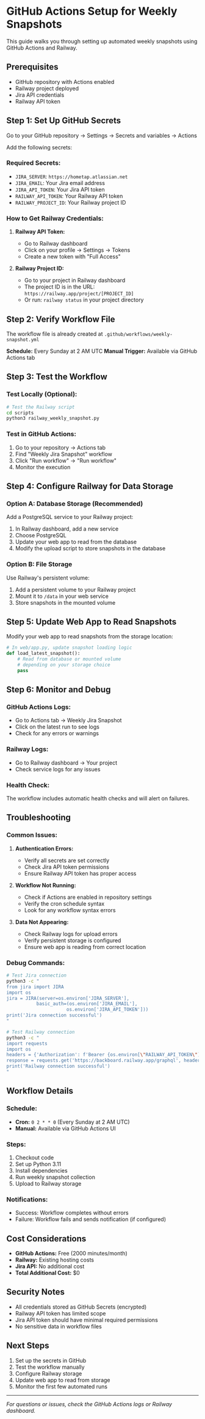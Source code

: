 # GitHub Actions Setup for Weekly Snapshots

This guide walks you through setting up automated weekly snapshots using GitHub Actions and Railway.

## Prerequisites

- GitHub repository with Actions enabled
- Railway project deployed
- Jira API credentials
- Railway API token

## Step 1: Set Up GitHub Secrets

Go to your GitHub repository → Settings → Secrets and variables → Actions

Add the following secrets:

### Required Secrets:
- `JIRA_SERVER`: `https://hometap.atlassian.net`
- `JIRA_EMAIL`: Your Jira email address
- `JIRA_API_TOKEN`: Your Jira API token
- `RAILWAY_API_TOKEN`: Your Railway API token
- `RAILWAY_PROJECT_ID`: Your Railway project ID

### How to Get Railway Credentials:

1. **Railway API Token:**
   - Go to Railway dashboard
   - Click on your profile → Settings → Tokens
   - Create a new token with "Full Access"

2. **Railway Project ID:**
   - Go to your project in Railway dashboard
   - The project ID is in the URL: `https://railway.app/project/[PROJECT_ID]`
   - Or run: `railway status` in your project directory

## Step 2: Verify Workflow File

The workflow file is already created at `.github/workflows/weekly-snapshot.yml`

**Schedule:** Every Sunday at 2 AM UTC
**Manual Trigger:** Available via GitHub Actions tab

## Step 3: Test the Workflow

### Test Locally (Optional):
```bash
# Test the Railway script
cd scripts
python3 railway_weekly_snapshot.py
```

### Test in GitHub Actions:
1. Go to your repository → Actions tab
2. Find "Weekly Jira Snapshot" workflow
3. Click "Run workflow" → "Run workflow"
4. Monitor the execution

## Step 4: Configure Railway for Data Storage

### Option A: Database Storage (Recommended)
Add a PostgreSQL service to your Railway project:

1. In Railway dashboard, add a new service
2. Choose PostgreSQL
3. Update your web app to read from the database
4. Modify the upload script to store snapshots in the database

### Option B: File Storage
Use Railway's persistent volume:

1. Add a persistent volume to your Railway project
2. Mount it to `/data` in your web service
3. Store snapshots in the mounted volume

## Step 5: Update Web App to Read Snapshots

Modify your web app to read snapshots from the storage location:

```python
# In web/app.py, update snapshot loading logic
def load_latest_snapshot():
    # Read from database or mounted volume
    # depending on your storage choice
    pass
```

## Step 6: Monitor and Debug

### GitHub Actions Logs:
- Go to Actions tab → Weekly Jira Snapshot
- Click on the latest run to see logs
- Check for any errors or warnings

### Railway Logs:
- Go to Railway dashboard → Your project
- Check service logs for any issues

### Health Check:
The workflow includes automatic health checks and will alert on failures.

## Troubleshooting

### Common Issues:

1. **Authentication Errors:**
   - Verify all secrets are set correctly
   - Check Jira API token permissions
   - Ensure Railway API token has proper access

2. **Workflow Not Running:**
   - Check if Actions are enabled in repository settings
   - Verify the cron schedule syntax
   - Look for any workflow syntax errors

3. **Data Not Appearing:**
   - Check Railway logs for upload errors
   - Verify persistent storage is configured
   - Ensure web app is reading from correct location

### Debug Commands:

```bash
# Test Jira connection
python3 -c "
from jira import JIRA
import os
jira = JIRA(server=os.environ['JIRA_SERVER'], 
           basic_auth=(os.environ['JIRA_EMAIL'], 
                      os.environ['JIRA_API_TOKEN']))
print('Jira connection successful')
"

# Test Railway connection
python3 -c "
import requests
import os
headers = {'Authorization': f'Bearer {os.environ[\"RAILWAY_API_TOKEN\"]}'}
response = requests.get('https://backboard.railway.app/graphql', headers=headers)
print('Railway connection successful')
"
```

## Workflow Details

### Schedule:
- **Cron:** `0 2 * * 0` (Every Sunday at 2 AM UTC)
- **Manual:** Available via GitHub Actions UI

### Steps:
1. Checkout code
2. Set up Python 3.11
3. Install dependencies
4. Run weekly snapshot collection
5. Upload to Railway storage

### Notifications:
- Success: Workflow completes without errors
- Failure: Workflow fails and sends notification (if configured)

## Cost Considerations

- **GitHub Actions:** Free (2000 minutes/month)
- **Railway:** Existing hosting costs
- **Jira API:** No additional cost
- **Total Additional Cost:** $0

## Security Notes

- All credentials stored as GitHub Secrets (encrypted)
- Railway API token has limited scope
- Jira API token should have minimal required permissions
- No sensitive data in workflow files

## Next Steps

1. Set up the secrets in GitHub
2. Test the workflow manually
3. Configure Railway storage
4. Update web app to read from storage
5. Monitor the first few automated runs

---

*For questions or issues, check the GitHub Actions logs or Railway dashboard.*

